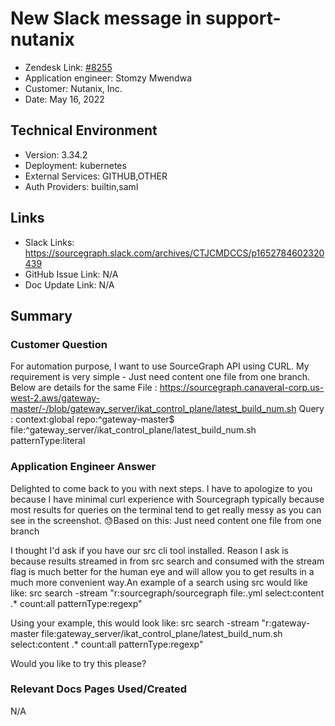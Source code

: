 # New Slack message in support-nutanix <!-- Ticket Title  Hint: include keywords to make it searchable -->

- Zendesk Link: [#8255](https://sourcegraph.zendesk.com/agent/tickets/8255)
- Application engineer: Stomzy Mwendwa
- Customer: Nutanix, Inc. <!-- Redact if this contains personally identifying information -->
- Date: May 16, 2022

<!-- Data populated from integration, speak to Ben Gordon or Michael Bali if not working -->
<!-- During Internal team trial, fill missing data manually (we are waiting for all data to sync) -->

## Technical Environment
- Version: 3.34.2​
- Deployment: kubernetes
- External Services: GITHUB,OTHER
- Auth Providers: builtin,saml


## Links
<!-- Data for application engineer manual entry -->
- Slack Links: https://sourcegraph.slack.com/archives/CTJCMDCCS/p1652784602320439 
- GitHub Issue Link: N/A
- Doc Update Link: N/A

## Summary
### Customer Question
For automation purpose, I want to use SourceGraph API using CURL.
My requirement is very simple - Just need content one file from one branch. Below are details for the same
File : https://sourcegraph.canaveral-corp.us-west-2.aws/gateway-master/-/blob/gateway_server/ikat_control_plane/latest_build_num.sh
Query : context:global repo:^gateway-master$ file:^gateway_server/ikat_control_plane/latest_build_num\.sh patternType:literal

### Application Engineer Answer
Delighted to come back to you with next steps. I have to apologize to you because I have minimal curl experience with Sourcegraph typically because most results for queries on the terminal tend to get really messy as you can see in the screenshot. :sweat:Based on this:
Just need content one file from one branch

I thought I'd ask if you have our src cli tool installed. Reason I ask is because results streamed in from src search and consumed with the stream flag is much better for the human eye and will allow you to get results in a much more convenient way.An example of a search using src would like like:
src search -stream "r:sourcegraph/sourcegraph file:.yml select:content .* count:all patternType:regexp"

Using your example, this would look like:
src search -stream "r:gateway-master file:gateway_server/ikat_control_plane/latest_build_num.sh select:content .* count:all patternType:regexp"

Would you like to try this please?
### Relevant Docs Pages Used/Created
N/A
